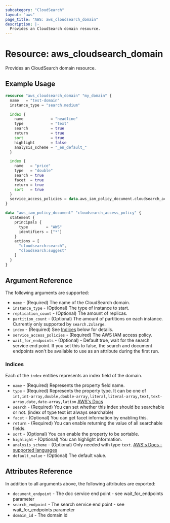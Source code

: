 ```yaml
---
subcategory: "CloudSearch"
layout: "aws"
page_title: "AWS: aws_cloudsearch_domain"
description: |-
  Provides an CloudSearch domain resource. 
---
```


# Resource: aws_cloudsearch_domain

Provides an CloudSearch domain resource.

## Example Usage

```terraform
resource "aws_cloudsearch_domain" "my_domain" {
  name   = "test-domain"
  instance_type = "search.medium"

  index {
    name            = "headline"
    type            = "text"
    search          = true
    return          = true
    sort            = true
    highlight       = false
    analysis_scheme = "_en_default_"
  }

  index {
    name   = "price"
    type   = "double"
    search = true
    facet  = true
    return = true
    sort   = true
  }
  service_access_policies = data.aws_iam_policy_document.cloudsearch_access_policy.json
}

data "aws_iam_policy_document" "cloudsearch_access_policy" {
  statement {
    principals {
      type        = "AWS"
      identifiers = ["*"]
    }
    actions = [
      "cloudsearch:search",
      "cloudsearch:suggest"
    ]
  }
}
```

## Argument Reference

The following arguments are supported:

* `name` - (Required) The name of the CloudSearch domain.
* `instance_type` - (Optional) The type of instance to start.
* `replication_count` - (Optional) The amount of replicas.
* `partition_count` - (Optional) The amount of partitions on each instance. Currently only supported by `search.2xlarge`.
* `index` - (Required) See [Indices](#indices) below for details.
* `service_access_policies` - (Required) The AWS IAM access policy.
* `wait_for_endpoints` - (Optional) - Default true, wait for the search service end point.  If you set this to false, the search and document endpoints won't be available to use as an attribute during the first run.

### Indices

Each of the `index` entities represents an index field of the domain.

* `name` - (Required) Represents the property field name.
* `type` - (Required) Represents the property type. It can be one of `int,int-array,double,double-array,literal,literal-array,text,text-array,date,date-array,lation` [AWS's Docs](http://docs.aws.amazon.com/cloudsearch/latest/developerguide/configuring-index-fields.html)
* `search` - (Required) You can set whether this index should be searchable or not. (index of type text ist always searchable)
* `facet` - (Optional) You can get facet information by enabling this.
* `return` - (Required) You can enable returning the value of all searchable fields.
* `sort` - (Optional) You can enable the property to be sortable.
* `highlight` - (Optional) You can highlight information.
* `analysis_scheme` - (Optional) Only needed with type `text`. [AWS's Docs - supported languages](http://docs.aws.amazon.com/cloudsearch/latest/developerguide/text-processing.html)
* `default_value` - (Optional) The default value.

## Attributes Reference

In addition to all arguments above, the following attributes are exported:

* `document_endpoint` - The doc service end point - see wait_for_endpoints parameter
* `search_endpoint` - The search service end point - see wait_for_endpoints parameter
* `domain_id` - The domain id
